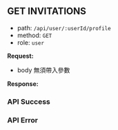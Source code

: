 ## GET INVITATIONS

- path: `/api/user/:userId/profile`
- method: `GET`
- role: `user`

**Request:**

- body 無須帶入參數

**Response:**

### API Success

### API Error
